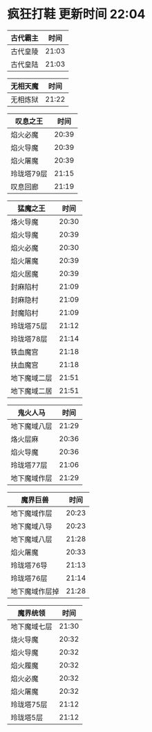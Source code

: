 # 疯狂打鞋 更新时间 22:04

| 古代霸主   | 时间    |
|--------|-------|
| 古代皇陵 | 21:03 |
| 古代皇陆 | 21:03 |

| 无相天魔   | 时间    |
|--------|-------|
| 无相炼狱 | 21:22 |

| 叹息之王   | 时间    |
|--------|-------|
| 焰火必魔 | 20:39 |
| 焰火导魔 | 20:39 |
| 焰火屠魔 | 20:39 |
| 玲珑塔79层 | 21:15 |
| 叹息回廊 | 21:19 |

| 猛魔之王   | 时间    |
|--------|-------|
| 烙火导魔 | 20:30 |
| 焰火导魔 | 20:39 |
| 焰火必魔 | 20:30 |
| 焰火屠魔 | 20:39 |
| 焰火居魔 | 20:39 |
| 封麻陷村 | 21:09 |
| 封麻隐村 | 21:09 |
| 封魔陷村 | 21:09 |
| 玲珑塔75层 | 21:12 |
| 玲珑塔78层 | 21:14 |
| 铁血魔宫 | 21:18 |
| 扶血魔宫 | 21:18 |
| 地下魔域二层 | 21:51 |
| 地下魔域二居 | 21:51 |

| 鬼火人马   | 时间    |
|--------|-------|
| 地下魔域八层 | 21:29 |
| 烙火层麻 | 20:36 |
| 焰火导魔 | 20:36 |
| 玲珑塔77层 | 21:06 |
| 地下魔域作层 | 21:29 |

| 魔界巨兽   | 时间    |
|--------|-------|
| 地下魔域作层 | 20:23 |
| 地下魔域八导 | 20:23 |
| 地下魔域八层 | 21:28 |
| 焰火屠魔 | 20:33 |
| 玲珑塔76导 | 21:13 |
| 玲珑塔76层 | 21:14 |
| 地下魔域作层掉 | 21:28 |

| 魔界统领   | 时间    |
|--------|-------|
| 地下魔域七层 | 21:30 |
| 烧火导魔 | 20:32 |
| 焰火导魔 | 20:32 |
| 焰火履魔 | 20:32 |
| 焰火必魔 | 20:32 |
| 焰火屠魔 | 20:32 |
| 玲珑塔75层 | 21:12 |
| 玲珑塔5层 | 21:12 |